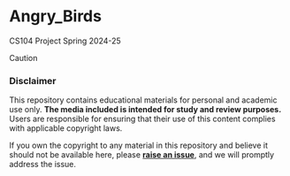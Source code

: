 # Angry_Birds
CS104 Project Spring 2024-25

> [!CAUTION]
>
> ### Disclaimer
>
> This repository contains educational materials for personal and academic use only.
> **The media included is intended for study and review purposes.**
> Users are responsible for ensuring that their use of this content complies with applicable copyright laws.
>
> If you own the copyright to any material in this repository and believe it should not be available here,
> please [**raise an issue**](https://github.com/Sagarv812/Angry_Birds/issues), and we will promptly address the issue.
